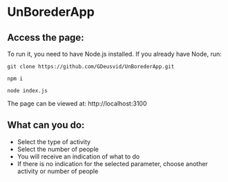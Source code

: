 # UnBorederApp
## Access the page:
To run it, you need to have Node.js installed.
If you already have Node, run:

`git clone https://github.com/GDeusvid/UnBorederApp.git`

`npm i`

`node index.js`

The page can be viewed at: http://localhost:3100

## What can you do:
* Select the type of activity
* Select the number of people
* You will receive an indication of what to do
* If there is no indication for the selected parameter, choose another activity or number of people

